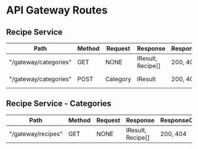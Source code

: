 # API Gateway Routes

## Recipe Service
| Path                  | Method | Request | Response          | ResponseCodes | Description        |
| --------------------- | ------ | ------- | ----------------- | ------------- | ------------------ |
| "/gateway/categories" | GET    | NONE    | IResult, Recipe[] | 200, 404      | Get all categories |
|"/gateway/categories"|POST|Category|IResult|200, 400|Add category|

## Recipe Service - Categories
| Path                  | Method | Request | Response          | ResponseCodes | Description        |
| --------------------- | ------ | ------- | ----------------- | ------------- | ------------------ |
| "/gateway/recipes"    | GET    | NONE    | IResult, Recipe[] | 200, 404      | Get all recipes    |

